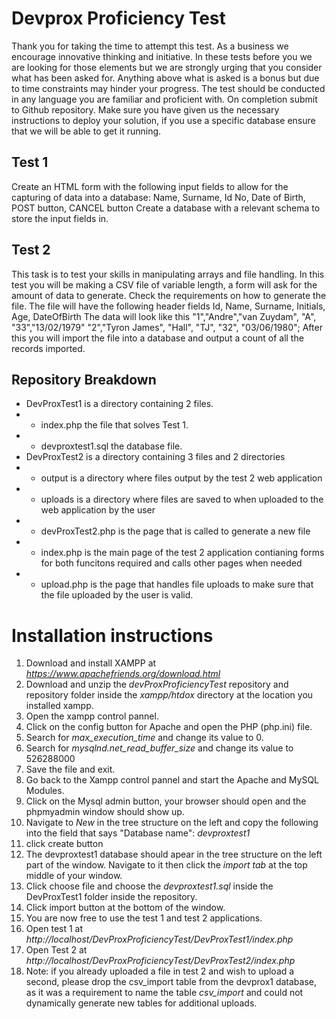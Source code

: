 # Devprox Proficiency Test 

Thank you for taking the time to attempt this test. As a business we encourage
innovative thinking and initiative. In these tests before you we are looking for those
elements but we are strongly urging that you consider what has been asked for.
Anything above what is asked is a bonus but due to time constraints may hinder your
progress. The test should be conducted in any language you are familiar and
proficient with. On completion submit to Github repository. Make sure you have
given us the necessary instructions to deploy your solution, if you use a specific
database ensure that we will be able to get it running.

## Test 1

Create an HTML form with the following input fields to allow for the capturing of
data into a database:
Name, Surname, Id No, Date of Birth, POST button, CANCEL button
Create a database with a relevant schema to store the input fields in.




## Test 2

This task is to test your skills in manipulating arrays and file handling.
In this test you will be making a CSV file of variable length, a form will ask for the
amount of data to generate. Check the requirements on how to generate the file.
The file will have the following header fields
Id, Name, Surname, Initials, Age, DateOfBirth
The data will look like this
"1","Andre","van Zuydam", "A", "33","13/02/1979"
"2","Tyron James", "Hall", "TJ", "32", "03/06/1980";
After this you will import the file into a database and output a count of all the
records imported.

## Repository Breakdown

- DevProxTest1 is a directory containing 2 files.
- - index.php the file that solves Test 1.
- - devproxtest1.sql the database file.
- DevProxTest2 is a directory containing 3 files and 2 directories
- - output is a directory where files output by the test 2 web application
- - uploads is a directory where files are saved to when uploaded to the web application by the user
- - devProxTest2.php is the page that is called to generate a new file
- - index.php is the main page of the test 2 application contianing forms for both funcitons required and calls other pages when needed
- - upload.php is the page that handles file uploads to make sure that the file uploaded by the user is valid.

# Installation instructions

1. Download and install XAMPP at *https://www.apachefriends.org/download.html*
2. Download and unzip the *devProxProficiencyTest* repository and repository folder inside the *xampp/htdox* directory at the location you installed xampp.
3. Open the xampp control pannel.
4. Click on the config button for Apache and open the PHP (php.ini) file.
5. Search for *max_execution_time* and change its value to 0.
6. Search for *mysqlnd.net_read_buffer_size* and change its value to 526288000
7. Save the file and exit.
8. Go back to the Xampp control pannel and start the Apache and MySQL Modules.
9. Click on the Mysql admin button, your browser should open and the phpmyadmin window should show up. 
10. Navigate to *New* in the tree structure on the left and copy the following into the field that says "Database name": *devproxtest1*
11. click create button
12. The devproxtest1 database should apear in the tree structure on the left part of the window. Navigate to it then click the *import tab* at the top middle of your window.
13. Click choose file and choose the *devproxtest1.sql* inside the DevProxTest1 folder inside the repository.
14. Click import button at the bottom of the window.
15. You are now free to use the test 1 and test 2 applications.
16. Open test 1 at *http://localhost/DevProxProficiencyTest/DevProxTest1/index.php*
17. Open Test 2 at *http://localhost/DevProxProficiencyTest/DevProxTest2/index.php*
18. Note: if you already uploaded a file in test 2 and wish to upload a second, please drop the csv_import table from the devprox1 database, as it was a requirement to name the table *csv_import* and could not dynamically generate new tables for additional uploads.
